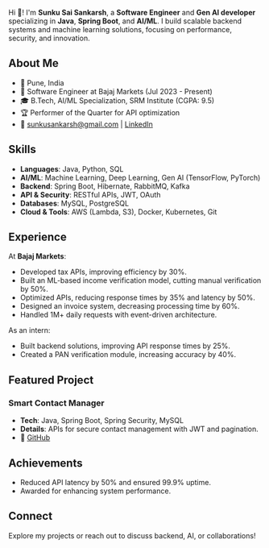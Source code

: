 
<!--
**Sankarsh-Sunku/Sankarsh-Sunku** is a ✨ _special_ ✨ repository because its `README.md` (this file) appears on your GitHub profile.

Here are some ideas to get you started:

- 🔭 I’m currently working on ...
- 🌱 I’m currently learning ...
- 👯 I’m looking to collaborate on ...
- 🤔 I’m looking for help with ...
- 💬 Ask me about ...
- 📫 How to reach me: ...
- 😄 Pronouns: ...
- ⚡ Fun fact: ...
-->

Hi 👋! I'm **Sunku Sai Sankarsh**, a **Software Engineer** and **Gen AI developer** specializing in **Java**, **Spring Boot**, and **AI/ML**. I build scalable backend systems and machine learning solutions, focusing on performance, security, and innovation.

## About Me
- 📍 Pune, India
- 💼 Software Engineer at Bajaj Markets (Jul 2023 - Present)
- 🎓 B.Tech, AI/ML Specialization, SRM Institute (CGPA: 9.5)
- 🏆 Performer of the Quarter for API optimization
- 📧 [sunkusankarsh@gmail.com](mailto:sunkusankarsh@gmail.com) | [LinkedIn](https://www.linkedin.com/in/sunkusankarsh)

## Skills
- **Languages**: Java, Python, SQL
- **AI/ML**: Machine Learning, Deep Learning, Gen AI (TensorFlow, PyTorch)
- **Backend**: Spring Boot, Hibernate, RabbitMQ, Kafka
- **API & Security**: RESTful APIs, JWT, OAuth
- **Databases**: MySQL, PostgreSQL
- **Cloud & Tools**: AWS (Lambda, S3), Docker, Kubernetes, Git

## Experience
At **Bajaj Markets**:
- Developed tax APIs, improving efficiency by 30%.
- Built an ML-based income verification model, cutting manual verification by 50%.
- Optimized APIs, reducing response times by 35% and latency by 50%.
- Designed an invoice system, decreasing processing time by 60%.
- Handled 1M+ daily requests with event-driven architecture.

As an intern:
- Built backend solutions, improving API response times by 25%.
- Created a PAN verification module, increasing accuracy by 40%.

## Featured Project
### Smart Contact Manager
- **Tech**: Java, Spring Boot, Spring Security, MySQL
- **Details**: APIs for secure contact management with JWT and pagination.
- 📂 [GitHub](https://github.com/sunkusankarsh/smart-contact-manager)

## Achievements
- Reduced API latency by 50% and ensured 99.9% uptime.
- Awarded for enhancing system performance.

## Connect
Explore my projects or reach out to discuss backend, AI, or collaborations!
